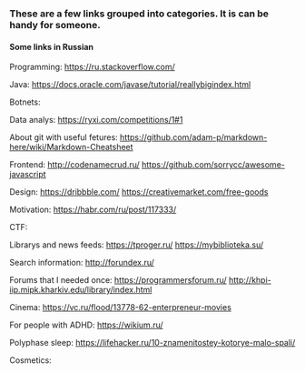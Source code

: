 ### These are a few links grouped into categories. It is can be handy for someone.
#### Some links in Russian

Programming:
https://ru.stackoverflow.com/

Java:
https://docs.oracle.com/javase/tutorial/reallybigindex.html

Botnets:

Data analys:
https://ryxi.com/competitions/1#1

About git with useful fetures:
https://github.com/adam-p/markdown-here/wiki/Markdown-Cheatsheet

Frontend:
http://codenamecrud.ru/
https://github.com/sorrycc/awesome-javascript

Design:
https://dribbble.com/
https://creativemarket.com/free-goods

Motivation:
https://habr.com/ru/post/117333/

CTF:

Librarys and news feeds:
https://tproger.ru/
https://mybiblioteka.su/

Search information:
http://forundex.ru/

Forums that I needed once:
https://programmersforum.ru/
http://khpi-iip.mipk.kharkiv.edu/library/index.html

Cinema:
https://vc.ru/flood/13778-62-enterpreneur-movies

For people with ADHD:
https://wikium.ru/

Polyphase sleep:
https://lifehacker.ru/10-znamenitostey-kotorye-malo-spali/

Cosmetics:

